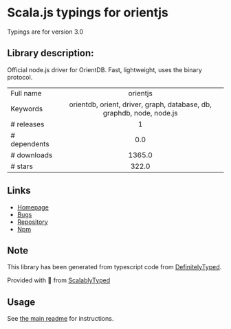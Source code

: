 
# Scala.js typings for orientjs

Typings are for version 3.0

## Library description:
Official node.js driver for OrientDB. Fast, lightweight, uses the binary protocol.

|                    |                 |
| ------------------ | :-------------: |
| Full name          | orientjs |
| Keywords           | orientdb, orient, driver, graph, database, db, graphdb, node, node.js |
| # releases         | 1 |
| # dependents       | 0.0 |
| # downloads        | 1365.0 |
| # stars            | 322.0 |

## Links
- [Homepage](https://github.com/orientechnologies/orientjs#readme)
- [Bugs](https://github.com/orientechnologies/orientjs/issues)
- [Repository](https://github.com/orientechnologies/orientjs)
- [Npm](https://www.npmjs.com/package/orientjs)
    


## Note
This library has been generated from typescript code from [DefinitelyTyped](https://definitelytyped.org).

Provided with :purple_heart: from [ScalablyTyped](https://github.com/oyvindberg/ScalablyTyped)

## Usage
See [the main readme](../../readme.md) for instructions.


